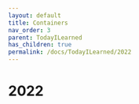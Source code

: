 ```yaml
---
layout: default
title: Containers
nav_order: 3
parent: TodayILearned
has_children: true
permalink: /docs/TodayILearned/2022
---
```


# 2022